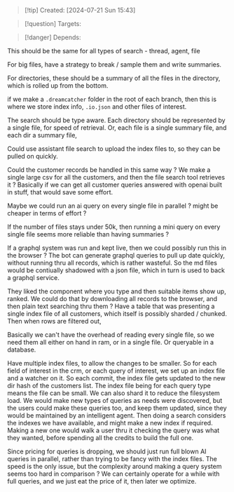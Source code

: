 
>[!tip] Created: [2024-07-21 Sun 15:43]

>[!question] Targets: 

>[!danger] Depends: 

This should be the same for all types of search - thread, agent, file

For big files, have a strategy to break / sample them and write summaries.

For directories, these should be a summary of all the files in the directory, which is rolled up from the bottom.

if we make a `.dreamcatcher` folder in the root of each branch, then this is where we store index info, `.io.json` and other files of interest.

The search should be type aware.
Each directory should be represented by a single file, for speed of retrieval.
Or, each file is a single summary file, and each dir a summary file, 

Could use assistant file search to upload the index files to, so they can be pulled on quickly.

Could the customer records be handled in this same way ?  We make a single large csv for all the customers, and then the file search tool retrieves it ?
Basically if we can get all customer queries answered with openai built in stuff, that would save some effort.

Maybe we could run an ai query on every single file in parallel ? might be cheaper in terms of effort ?

If the number of files stays under 50k, then running a mini query on every single file seems more reliable than having summaries ?

If a graphql system was run and kept live, then we could possibly run this in the browser ?
The bot can generate graphql queries to pull up date quickly, without running thru all records, which is rather wasteful.
So the md files would be contiually shadowed with a json file, which in turn is used to back a graphql service.

They liked the component where you type and then suitable items show up, ranked.
We could do that by downloading all records to the browser, and then plain text searching thru them ?
Have a table that was presenting a single index file of all customers, which itself is possibly sharded / chunked.
Then when rows are filtered out,

Basically we can't have the overhead of reading every single file, so we need them all either on hand in ram, or in a single file.  Or queryable in a database.

Have multiple index files, to allow the changes to be smaller.
So for each field of interest in the crm, or each query of interest, we set up an index file and a watcher on it.
So each commit, the index file gets updated to the new dir hash of the customers list.
The index file being for each query type means the file can be small.
We can also shard it to reduce the filesystem load.
We would make new types of queries as needs were discovered, but the users could make these queries too, and keep them updated, since they would be maintained by an intelligent agent.
Then doing a search considers the indexes we have available, and might make a new index if required.  Making a new one would walk a user thru it checking the query was what they wanted, before spending all the credits to build the full one.

Since pricing for queries is dropping, we should just run full blown AI queries in parallel, rather than trying to be fancy with the index files.   The speed is the only issue, but the complexity around making a query system seems too hard in comparison ?  We can certainly operate for a while with full queries, and we just eat the price of it, then later we optimize.
